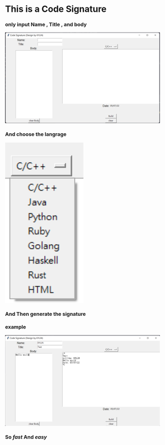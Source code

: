 # This is a Code Signature 

### only input Name , Title , and body 

![](src/photo/Readme/GUI.png)
### And choose the langrage 
![](src/photo/Readme/LIst.png)
### And Then generate the signature 

### example 
![](src/photo/Readme/example_GUI.png)
### So ***fast*** And ***easy***
